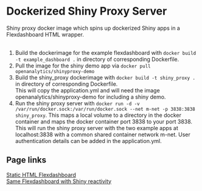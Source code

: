 # Dockerized Shiny Proxy Server

Shiny proxy docker image which spins up dockerized Shiny apps in a Flexdashboard HTML wrapper. <br> <br>

1. Build the dockerimage for the example flexdashboard with `docker build -t example_dashboard .` in directory of corresponding Dockerfile. <br>
2. Pull the image for the shiny demo app via `docker pull openanalytics/shinyproxy-demo` <br>
3. Build the shiny_proxy dockerimage with `docker build -t shiny_proxy .` in directory of corresponding Dockerfile. <br>
This will copy the application.yml and will need the image openanalytics/shinyproxy-demo for including a shiny demo. <br>
4. Run the shiny proxy server with `docker run -d -v /var/run/docker.sock:/var/run/docker.sock --net m-net -p 3838:3838 shiny_proxy`. This maps a local volume to a directory in the docker container and maps the docker container port 3838 to your port 3838. This will run the shiny proxy server with the two example apps at localhost:3838 with a common shared container network m-net. User authentication details can be added in the application.yml.

## Page links
[Static HTML Flexdashboard](https://timosch29.github.io/Dockerized-Shiny-Proxy-Server/example_dashboard/dashboard_example) <br>
[Same Flexdashboard with Shiny reactivity](https://timosch.shinyapps.io/dashboard_example/#section-test-plotly-and-shiny-elements)
